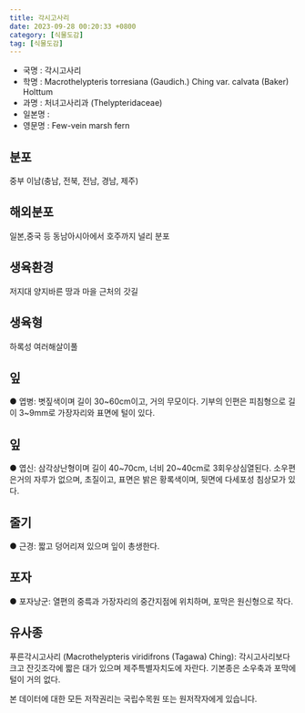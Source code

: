 ```yaml
---
title: 각시고사리
date: 2023-09-28 00:20:33 +0800
category: [식물도감]
tag: [식물도감]
---
```




- 국명 : 각시고사리
- 학명 : Macrothelypteris torresiana (Gaudich.) Ching var. calvata (Baker) Holttum
- 과명 : 처녀고사리과 (Thelypteridaceae)
- 일본명 : 
- 영문명 : Few-vein marsh fern


## 분포
중부 이남(충남, 전북, 전남, 경남, 제주)
## 해외분포
일본,중국 등 동남아시아에서 호주까지 널리 분포
## 생육환경
저지대 양지바른 땅과 마을 근처의 갓길
## 생육형
하록성 여러해살이풀
## 잎
● 엽병: 볏짚색이며 길이 30~60cm이고, 거의 무모이다. 기부의 인편은 피침형으로 길이 3~9mm로 가장자리와 표면에 털이 있다.
## 잎
● 엽신: 삼각상난형이며 길이 40~70cm, 너비 20~40cm로 3회우상심열된다. 소우편은거의 자루가 없으며, 초질이고, 표면은 밝은 황록색이며, 뒷면에 다세포성 침상모가 있다.
## 줄기
● 근경: 짧고 덩어리져 있으며 잎이 총생한다.
## 포자
● 포자낭군: 열편의 중륵과 가장자리의 중간지점에 위치하며, 포막은 원신형으로 작다.
## 유사종
푸른각시고사리 (Macrothelypteris viridifrons (Tagawa) Ching): 각시고사리보다 크고 잔깃조각에 짧은 대가 있으며 제주특별자치도에 자란다. 기본종은 소우축과 포막에 털이 거의 없다.






본 데이터에 대한 모든 저작권리는 국립수목원 또는 원저작자에게 있습니다.
